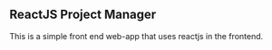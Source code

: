 
## ReactJS Project Manager

This is a simple front end web-app that uses reactjs in the frontend.


